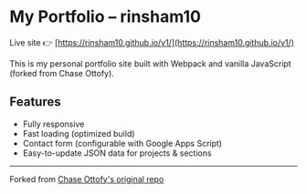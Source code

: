 # My Portfolio – rinsham10

Live site 👉 [https://rinsham10.github.io/v1/](https://rinsham10.github.io/v1/)


This is my personal portfolio site built with Webpack and vanilla JavaScript (forked from Chase Ottofy).

## Features
- Fully responsive
- Fast loading (optimized build)
- Contact form (configurable with Google Apps Script)
- Easy-to-update JSON data for projects & sections

---

Forked from [Chase Ottofy's original repo](https://github.com/chaseottofy/portfolio)




